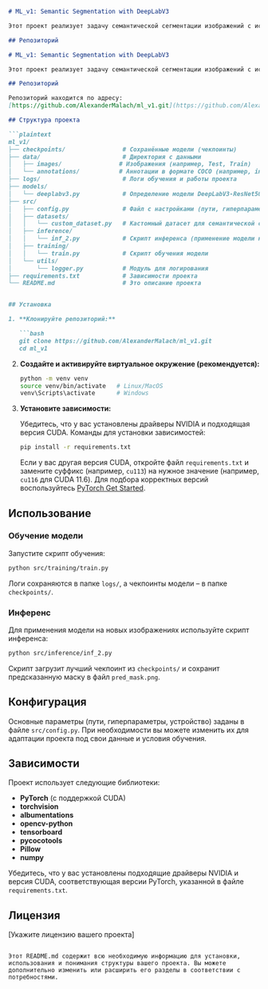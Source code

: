 ```markdown
# ML_v1: Semantic Segmentation with DeepLabV3

Этот проект реализует задачу семантической сегментации изображений с использованием модели DeepLabV3-ResNet50. Проект включает кастомный датасет, построенный по формату COCO, и предоставляет скрипты для обучения и инференса модели. Проект оптимизирован для работы с GPU (CUDA).

## Репозиторий

# ML_v1: Semantic Segmentation with DeepLabV3

Этот проект реализует задачу семантической сегментации изображений с использованием модели DeepLabV3-ResNet50. Проект включает кастомный датасет, построенный по формату COCO, и предоставляет скрипты для обучения и инференса модели. Проект оптимизирован для работы с GPU (CUDA).

## Репозиторий

Репозиторий находится по адресу:  
[https://github.com/AlexanderMalach/ml_v1.git](https://github.com/AlexanderMalach/ml_v1.git)

## Структура проекта

```plaintext
ml_v1/
├── checkpoints/                # Сохранённые модели (чекпоинты)
├── data/                       # Директория с данными
│   ├── images/                # Изображения (например, Test, Train)
│   └── annotations/           # Аннотации в формате COCO (например, instances_Test.json)
├── logs/                       # Логи обучения и работы проекта
├── models/
│   └── deeplabv3.py            # Определение модели DeepLabV3-ResNet50
├── src/
│   ├── config.py               # Файл с настройками (пути, гиперпараметры, устройство)
│   ├── datasets/
│   │   └── custom_dataset.py   # Кастомный датасет для семантической сегментации (COCO)
│   ├── inference/
│   │   └── inf_2.py            # Скрипт инференса (применение модели на изображениях)
│   ├── training/
│   │   └── train.py            # Скрипт обучения модели
│   └── utils/
│       └── logger.py           # Модуль для логирования
├── requirements.txt            # Зависимости проекта
└── README.md                   # Это описание проекта


## Установка

1. **Клонируйте репозиторий:**

   ```bash
   git clone https://github.com/AlexanderMalach/ml_v1.git
   cd ml_v1
   ```

2. **Создайте и активируйте виртуальное окружение (рекомендуется):**

   ```bash
   python -m venv venv
   source venv/bin/activate   # Linux/MacOS
   venv\Scripts\activate      # Windows
   ```

3. **Установите зависимости:**

   Убедитесь, что у вас установлены драйверы NVIDIA и подходящая версия CUDA. Команды для установки зависимостей:
   
   ```bash
   pip install -r requirements.txt
   ```

   Если у вас другая версия CUDA, откройте файл `requirements.txt` и замените суффикс (например, `cu113`) на нужное значение (например, `cu116` для CUDA 11.6). Для подбора корректных версий воспользуйтесь [PyTorch Get Started](https://pytorch.org/get-started/locally/).

## Использование

### Обучение модели

Запустите скрипт обучения:

```bash
python src/training/train.py
```

Логи сохраняются в папке `logs/`, а чекпоинты модели – в папке `checkpoints/`.

### Инференс

Для применения модели на новых изображениях используйте скрипт инференса:

```bash
python src/inference/inf_2.py
```

Скрипт загрузит лучший чекпоинт из `checkpoints/` и сохранит предсказанную маску в файл `pred_mask.png`.

## Конфигурация

Основные параметры (пути, гиперпараметры, устройство) заданы в файле `src/config.py`. При необходимости вы можете изменить их для адаптации проекта под свои данные и условия обучения.

## Зависимости

Проект использует следующие библиотеки:
- **PyTorch** (с поддержкой CUDA)
- **torchvision**
- **albumentations**
- **opencv-python**
- **tensorboard**
- **pycocotools**
- **Pillow**
- **numpy**

Убедитесь, что у вас установлены подходящие драйверы NVIDIA и версия CUDA, соответствующая версии PyTorch, указанной в файле `requirements.txt`.

## Лицензия

[Укажите лицензию вашего проекта]
```

Этот README.md содержит всю необходимую информацию для установки, использования и понимания структуры вашего проекта. Вы можете дополнительно изменить или расширить его разделы в соответствии с потребностями.
